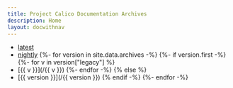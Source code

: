 ```yaml
---
title: Project Calico Documentation Archives
description: Home
layout: docwithnav
---
```

- [latest](/)
- [nightly](/master)
{%- for version in site.data.archives -%}
{%- if version.first -%}
    {%- for v in version["legacy"] %}
- [{{ v }}](/{{ v }})
    {%- endfor -%}
{% else %}
- [{{ version }}](/{{ version }})
{% endif -%}
{%- endfor -%}
